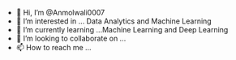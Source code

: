 - 👋 Hi, I’m @Anmolwali0007
- 👀 I’m interested in ... Data Analytics and Machine Learning
- 🌱 I’m currently learning ...Machine Learning and Deep Learning
- 💞️ I’m looking to collaborate on ...
- 📫 How to reach me ...

<!---
Anmolwali0007/Anmolwali0007 is a ✨ special ✨ repository because its `README.md` (this file) appears on your GitHub profile.
You can click the Preview link to take a look at your changes.
--->
